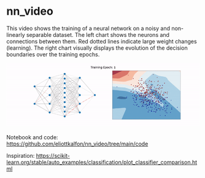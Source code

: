 # nn_video

This video shows the training of a neural network on a noisy and non-linearly separable dataset. The left chart shows the neurons and connections between them. Red dotted lines indicate large weight changes (learning). The right chart visually displays the evolution of the decision boundaries over the training epochs.

[![NN GIF](https://github.com/eliottkalfon/nn_video/blob/main/nn_gif.gif)](https://github.com/eliottkalfon/nn_video/blob/main/movie.mp4)

Notebook and code: https://github.com/eliottkalfon/nn_video/tree/main/code

Inspiration: https://scikit-learn.org/stable/auto_examples/classification/plot_classifier_comparison.html

